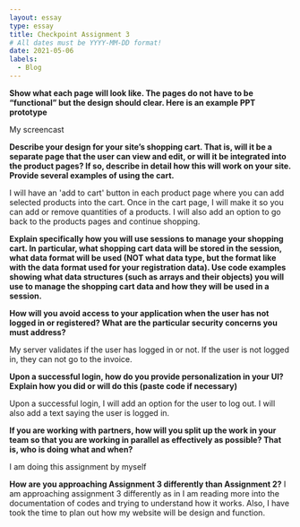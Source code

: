 ```yaml
---
layout: essay
type: essay
title: Checkpoint Assignment 3
# All dates must be YYYY-MM-DD format!
date: 2021-05-06
labels:
  - Blog
---
```

<b>Show what each page will look like. The pages do not have to be “functional” but the design should clear. Here is an example PPT prototype</b>

<a hef="https://youtu.be/kdjZxCWZM6s"> My screencast</a>

<b>Describe your design for your site’s shopping cart. That is, will it be a separate page that the user can view and edit, or will it be integrated into the product pages? If so, describe in detail how this will work on your site. Provide several examples of using the cart.</b>

I will have an 'add to cart' button in each product page where you can add selected products into the cart. Once in the cart page, I will make it so you can add or remove quantities of a products. I will also add an option to go back to the products pages and continue shopping. 

<b>Explain specifically how you will use sessions to manage your shopping cart. In particular, what shopping cart data will be stored in the session, what data format will be used (NOT what data type, but the format like with the data format used for your registration data). Use code examples showing what data structures (such as arrays and their objects) you will use to manage the shopping cart data and how they will be used in a session.</b>


<b>How will you avoid access to your application when the user has not logged in or registered? What are the particular security concerns you must address?</b>

My server validates if the user has logged in or not. If the user is not logged in, they can not go to the invoice. 

<b>Upon a successful login, how do you provide personalization in your UI? Explain how you did or will do this (paste code if necessary)</b>

Upon a successful login, I will add an option for the user to log out. I will also add a text saying the user is logged in.

<b>If you are working with partners, how will you split up the work in your team so that you are working in parallel as effectively as possible? That is, who is doing what and when?</b>

I am doing this assignment by myself

<b>How are you approaching Assignment 3 differently than Assignment 2?</b>
I am approaching assignment 3 differently as in I am reading more into the documentation of codes and trying to understand how it works. Also, I have took the time to plan out how my website will be design and function.



